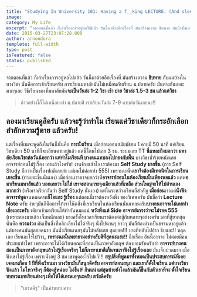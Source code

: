 ```yaml
---
title: "Studying In University 101: Having a f__king LECTURE. (And sleep while doing it. Just kidding)"
image:
category: My Life
excerpt: "จากตอนที่แล้ว ก็เล่าเรื่องการอยู่หอไปแล้ว วันนี้มาด้วยอีกเรื่องที่ มันสร้างความ ชิบหาย กับบ้างในบางวิชา นั่นคือการเข้าเรียน"
date: 2015-03-27T23:07:28.000
author: arnondora
templete: full-width
type: post
isFeatured: false
status: published
---
```


จากตอนที่แล้ว ก็เล่าเรื่องการอยู่หอไปแล้ว วันนี้มาด้วยอีกเรื่องที่ มันสร้างความ **ชิบหาย** กับผมบ้างในบางวิชา นั่นคือการเข้าเรียนครับ การเรียนมหาลัยมันไม่เหมือนกับเรียน ม.ปลายครับ มันต่างกันเยอะมากๆเลย
วิธีเรียนของที่มหาลัยมัน**จะเป็นวันล่ะ 1-2 วิชา เช้า บ่าย วิชาล่ะ 1.5-3 ชม แล้วแต่วิชา**

> อ้าวอย่างงี้ก็ไม่เหนื่อยเท่า ม.ปลายสิ เราเรียนวันล่ะ 7-9 คาบต่อวันเลยนะ!!

## ลองมาเรียนดูสิครับ แล้วจะรู้ว่าทำไม เรียนแค่วิชาเดียวก็กระอักเลือก สำลักความรู้ตาย แล้วครับ!
แต่เรื่องที่ผมจะพูดถึงในวันนี้นั่นคือ **การนั่งเรียน**
เมื่อก่อนตอนสมัยมัธยม 1 คาบมี 50 นาที แค่เรียนวิชาเดียว 50 นาทีก็จะเอียนตายอยู่แล้ว แต่นี้โดนไปเลย 3 ชม. ระบมเลย TT **นี่แหละถึงบอกว่า มหาลัยเรียนวิชาต่อวันน้อยกว่า แต่ทำไมเรียนที บางคนแทบลงไปกองกับพื้น**
บางวิชาซ้ำร้ายหนักเลย อาจารย์สอนไม่รู้เรื่อง เอาแล้วไงครับ! งานช้างแล้วไง เราต้องมา **Self Study มากขึ้น** (การ Self Study ถือว่าเป็นเรื่องปกติเลยล่ะ แต่ผมไม่ค่อยทำ 555)
เพราะฉะนั้น**เราจึงต้องมีเทคนิคในการเรียนเยอะขึ้น** (ท่าเยอะขึ้นนั่นเอง) เมื่อก่อนเราอาจบอกว่าที่**อาจารย์สอนในห้องเรียนนั้นเพียงพอแล้ว** แต่พ**อมาเรียนมหาลัยแล้ว บอกเลยว่า ไม่ใช่ เขาจะสอนกระจุงเดียวแล้วที่เหลือ ส่วนใหญ่จะให้ไปอ่านเองมากกว่า** (หรือเราเรียกกันว่า Self Study นั่นเอง)
แต่ในระหว่างเรียนก็สำคัญ **เมื่อก่อน**เราแค่**นั่งฟังอาจารย์พูด**จนหมดคาบ**ก็โอและ รู้เรื่อง** แต่ตอนนี้เราต้องหวังพึ่ง ของวิเศษครับ มันชื่อว่า **Lecture Note** ครับ ง่ายๆมันก็คือการให้เราโน๊ตสิ่งที่เราเรียนในห้องเรียนนั่นแหละครับ**บางคนอาจจะไม่เคยทำ เชื่อเถอะครับ** เดียวเข้ามาเรียนได้ทำกันหมดแน่ **หวังพึ่งแต่ Side อาจารย์เกรงว่าจะไม่รอด 555** (เพราะลองมาแล้ว เจ็บหนักเลย)
บางครั้งในเวลาเรียนเราต้องต่อสู้กับหลายๆอย่างครับ เอาที่สู้ยากสุดนั่นคือ **ความง่วง** มันเป็นสิ่งที่หลีกเลี่ยงไม่ได้จริงๆ นั่งไปนานๆ ยาวๆ มันก็ต้องง่วงเป็นธรรมดาอยู่แล้ว แต่บางคนมันสุดยอดมาก มันนั่งเรียนเฉยๆมันไม่หลับเลย สุดยอด!!! บางทีหลับไปอ้าว ชิบและ!! หลุดเลย เรียนอะไรไปว้าา_
**เพราะฉะนั้นพยายามอย่าหลับดีที่สุดนะแฮะ!!**
อีกเรื่อง อันนี้อาจจะ ไม่ค่อยมีคนประสบเท่าไหร่ เพราะอาจะไม่ได้เรียนคณะที่สอนเป็นภาษาอังกฤษ ต้องยอมรับครับว่า **อาจารย์บางคนสอนเป็นภาษาอังกฤษแล้วไม่รู้เรื่องจริงๆ** **ไม่ก็ภาษาเขาดีเกิ้นจนเราฟังไม่รู้เรื่องเลย** มันเจ็บปวดมาก เมื่อฟังเขาไม่รู้เรื่อง เพราะนั่งอยู่ 3 ชม เขาพูดอะไรไปแว๊!!!
**สรุปสิ่งที่พูดมาทั้งหมดเป็นประสบการณ์ที่เคยเจอมาเกือบ 1 ปีที่พึ่งเรียนมา บางวิชามันก็สนุกดีครับ อาจารย์สอนสนุก และเราก็ตั้งใจเรียน แต่บางวิชาฟังแล้ว ไม่ไหวจริงๆ ก็ต้องสู้หน่อย ไม่งั้น F กินแน่ แต่สุดท้ายยังไงแล้วมันก็ขึ้นกับตัวเราที่จะ ตั้งใจเรียน ทบทวนบทเรียนต่างๆ เพื่อให้ได้เกรดเอๆนะครับ สวัสดีครับ**

> "เกรดดีๆ" เป็นคำหยาบคาย
